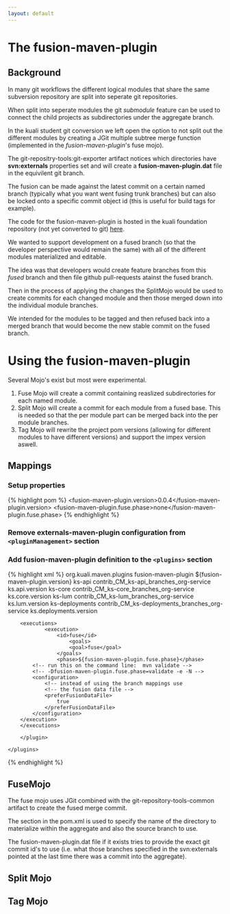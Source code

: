 ```yaml
---
layout: default
---
```


# The fusion-maven-plugin 

## Background

In many git workflows the different logical modules that share the same subversion repository are split into seperate git repositories.

When split into seperate modules the git *submodule* feature can be used to connect the child projects as subdirectories under the aggregate branch.

In the kuali student git conversion we left open the option to not split out the different modules by creating a JGit multiple subtree merge function (implemented in the *fusion-maven-plugin*'s fuse mojo).

The git-repositry-tools:git-exporter artifact notices which directories have **svn:externals** properties set and will create a **fusion-maven-plugin.dat** file in the equivilent git branch.  

The fusion can be made against the latest commit on a certain named branch (typically what you want went fusing trunk branches) but can also be locked onto a specific commit object id (this is useful for build tags for example).

The code for the fusion-maven-plugin is hosted in the kuali foundation repository (not yet converted to git) [here](http://svn.kuali.org/repos/foundation/trunk/fusion-maven-plugin/).

We wanted to support development on a fused branch (so that the developer perspective would remain the same) with all of the different modules materialized and editable.

The idea was that developers would create feature branches from this *fused* branch and then file github pull-requests atainst the fused branch.

Then in the process of applying the changes the SplitMojo would be used to create commits for each changed module and then those merged down into the individual module branches.

We intended for the modules to be tagged and then refused back into a  merged branch that would become the new stable commit on the fused branch.

<!-- TODO: add in some documentation here -->

# Using the fusion-maven-plugin

Several Mojo's exist but most were experimental.

1. Fuse Mojo will create a commit containing reaslized subdirectories for each named module.
2. Split Mojo will create a commit for each module from a fused base.  This is needed so that the per module part can be merged back into the per module branches.
3. Tag Mojo will rewrite the project pom versions (allowing for different modules to have different versions) and support the impex version aswell.

## Mappings

### Setup properties 

{% highlight pom %}
<fusion-maven-plugin.version>0.0.4</fusion-maven-plugin.version>
<fusion-maven-plugin.fuse.phase>none</fusion-maven-plugin.fuse.phase>
{% endhighlight %}

### Remove externals-maven-plugin configuration from ```<pluginManagement>``` section


### Add fusion-maven-plugin definition to the ```<plugins>``` section


{% highlight xml %}
    <plugins>
	<plugin>
            <groupId>org.kuali.maven.plugins</groupId>
            <artifactId>fusion-maven-plugin</artifactId>
	    <version>${fusion-maven-plugin.version}</version>
            <configuration>
                <mappings>
                    <mapping>
                        <module>ks-api</module>
			<branchName>
				contrib_CM_ks-api_branches_org-service
			</branchName>
                        <versionProperty>
				ks.api.version
			</versionProperty>
                    </mapping>
                    <mapping>
                        <module>ks-core</module>
			<branchName>
				contrib_CM_ks-core_branches_org-service
			</branchName>
                        <versionProperty>
				ks.core.version
			</versionProperty>
                    </mapping>
                    <mapping>
                        <module>ks-lum</module>
			<branchName>
				contrib_CM_ks-lum_branches_org-service
			</branchName>
                        <versionProperty>
				ks.lum.version
			</versionProperty>
                    </mapping>
                    <mapping>
                        <module>ks-deployments</module>
			<branchName>
				contrib_CM_ks-deployments_branches_org-service
			</branchName>
                        <versionProperty>
				ks.deployments.version
			</versionProperty>
                    </mapping>
                </mappings>
            </configuration>

	    <executions>
            	<execution>
                	<id>fuse</id>
                        <goals>
	                    <goal>fuse</goal>
        	        </goals>
                	<phase>${fusion-maven-plugin.fuse.phase}</phase>
			<!-- run this on the command line:  mvn validate -->
			<!-- -Dfusion-maven-plugin.fuse.phase=validate -e -N -->
			<configuration>
				<!-- instead of using the branch mappings use
				<!-- the fusion data file -->
				<preferFusionDataFile>
					true
				</preferFusionDataFile>
			</configuration>
		</execution>
	    </executions>

        </plugin>

    </plugins>
{% endhighlight %}

## FuseMojo

The fuse mojo uses JGit combined with the git-repository-tools-common artifact to create the fused merge commit.

The *<mappings>* section in the pom.xml is used to specify the name of the directory to materialize within the aggregate and also the source branch to use.

The fusion-maven-plugin.dat file if it exists tries to provide the exact git commit id's to use (i.e. what those branches specified in the svn:externals pointed at the last time there was a commit into the aggregate).

## Split Mojo

## Tag Mojo
